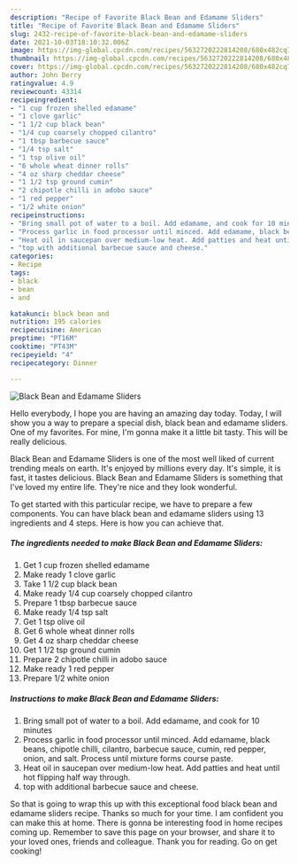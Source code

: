 ```yaml
---
description: "Recipe of Favorite Black Bean and Edamame Sliders"
title: "Recipe of Favorite Black Bean and Edamame Sliders"
slug: 2432-recipe-of-favorite-black-bean-and-edamame-sliders
date: 2021-10-03T18:10:32.006Z
image: https://img-global.cpcdn.com/recipes/5632720222814208/680x482cq70/black-bean-and-edamame-sliders-recipe-main-photo.jpg
thumbnail: https://img-global.cpcdn.com/recipes/5632720222814208/680x482cq70/black-bean-and-edamame-sliders-recipe-main-photo.jpg
cover: https://img-global.cpcdn.com/recipes/5632720222814208/680x482cq70/black-bean-and-edamame-sliders-recipe-main-photo.jpg
author: John Berry
ratingvalue: 4.9
reviewcount: 43314
recipeingredient:
- "1 cup frozen shelled edamame"
- "1 clove garlic"
- "1 1/2 cup black bean"
- "1/4 cup coarsely chopped cilantro"
- "1 tbsp barbecue sauce"
- "1/4 tsp salt"
- "1 tsp olive oil"
- "6 whole wheat dinner rolls"
- "4 oz sharp cheddar cheese"
- "1 1/2 tsp ground cumin"
- "2 chipotle chilli in adobo sauce"
- "1 red pepper"
- "1/2 white onion"
recipeinstructions:
- "Bring small pot of water to a boil. Add edamame, and cook for 10 minutes"
- "Process garlic in food processor until minced. Add edamame, black beans, chipotle chilli, cilantro, barbecue sauce, cumin, red pepper, onion, and salt. Process until mixture forms course paste."
- "Heat oil in saucepan over medium-low heat. Add patties and heat until hot flipping half way through."
- "top with additional barbecue sauce and cheese."
categories:
- Recipe
tags:
- black
- bean
- and

katakunci: black bean and 
nutrition: 195 calories
recipecuisine: American
preptime: "PT16M"
cooktime: "PT43M"
recipeyield: "4"
recipecategory: Dinner

---
```



![Black Bean and Edamame Sliders](https://img-global.cpcdn.com/recipes/5632720222814208/680x482cq70/black-bean-and-edamame-sliders-recipe-main-photo.jpg)

Hello everybody, I hope you are having an amazing day today. Today, I will show you a way to prepare a special dish, black bean and edamame sliders. One of my favorites. For mine, I'm gonna make it a little bit tasty. This will be really delicious.

Black Bean and Edamame Sliders is one of the most well liked of current trending meals on earth. It's enjoyed by millions every day. It's simple, it is fast, it tastes delicious. Black Bean and Edamame Sliders is something that I've loved my entire life. They're nice and they look wonderful.




To get started with this particular recipe, we have to prepare a few components. You can have black bean and edamame sliders using 13 ingredients and 4 steps. Here is how you can achieve that.

<!--inarticleads1-->

##### The ingredients needed to make Black Bean and Edamame Sliders:

1. Get 1 cup frozen shelled edamame
1. Make ready 1 clove garlic
1. Take 1 1/2 cup black bean
1. Make ready 1/4 cup coarsely chopped cilantro
1. Prepare 1 tbsp barbecue sauce
1. Make ready 1/4 tsp salt
1. Get 1 tsp olive oil
1. Get 6 whole wheat dinner rolls
1. Get 4 oz sharp cheddar cheese
1. Get 1 1/2 tsp ground cumin
1. Prepare 2 chipotle chilli in adobo sauce
1. Make ready 1 red pepper
1. Prepare 1/2 white onion




<!--inarticleads2-->

##### Instructions to make Black Bean and Edamame Sliders:

1. Bring small pot of water to a boil. Add edamame, and cook for 10 minutes
1. Process garlic in food processor until minced. Add edamame, black beans, chipotle chilli, cilantro, barbecue sauce, cumin, red pepper, onion, and salt. Process until mixture forms course paste.
1. Heat oil in saucepan over medium-low heat. Add patties and heat until hot flipping half way through.
1. top with additional barbecue sauce and cheese.




So that is going to wrap this up with this exceptional food black bean and edamame sliders recipe. Thanks so much for your time. I am confident you can make this at home. There is gonna be interesting food in home recipes coming up. Remember to save this page on your browser, and share it to your loved ones, friends and colleague. Thank you for reading. Go on get cooking!
